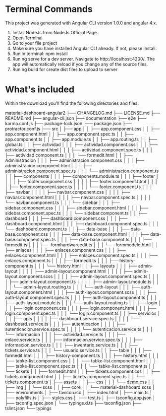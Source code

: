 # Terminal Commands
This project was generated with Angular CLI version 1.0.0 and angular 4.x.

1. Install NodeJs from NodeJs Official Page.
2. Open Terminal
3. Go to your file project
4. Make sure you have installed Angular CLI already. If not, please install.
5. Run in terminal: npm install
6. Run ng serve for a dev server. Navigate to http://localhost:4200/. The app will automatically reload if you change any of the source files.
7. Run ng build for create dist files to upload to server


# What's included
Within the download you'll find the following directories and files:

material-dashboard-angular2
├── CHANGELOG.md
├── LICENSE.md
├── README.md
├── angular-cli.json
├── documentation
├── e2e
├── karma.conf.js
├── package-lock.json
├── package.json
├── protractor.conf.js
├── src
│   ├── app
│   │   ├── app.component.css
│   │   ├── app.component.html
│   │   ├── app.component.spec.ts
│   │   ├── app.component.ts
│   │   ├── app.module.ts
│   │   ├── app.routing.ts
│   │   ├── global.ts
│   │   ├── actividad
│   │   │   ├── actividad.component.css
│   │   │   ├── actividad.component.html
│   │   │   ├── actividad.component.spec.ts
│   │   │   ├── actividad.component.ts
│   │   │   └── formedit.html
│   │   ├── Administracion
│   │   │   ├── administracion.component.css
│   │   │   ├── administracion.component.html
│   │   │   ├── administracion.component.spec.ts
│   │   │   └── administracion.component.ts
│   │   ├── components
│   │   │   ├── components.module.ts
│   │   │   ├── footer
│   │   │   │   ├── footer.component.css
│   │   │   │   ├── footer.component.html
│   │   │   │   ├── footer.component.spec.ts
│   │   │   │   └── footer.component.ts
│   │   │   ├── navbar
│   │   │   │   ├── navbar.component.css
│   │   │   │   ├── navbar.component.html
│   │   │   │   ├── navbar.component.spec.ts
│   │   │   │   └── navbar.component.ts
│   │   │   └── sidebar
│   │   │       ├── sidebar.component.css
│   │   │       ├── sidebar.component.html
│   │   │       ├── sidebar.component.spec.ts
│   │   │       └── sidebar.component.ts
│   │   ├── dashboard
│   │   │   ├── dashboard.component.css
│   │   │   ├── dashboard.component.html
│   │   │   ├── dashboard.component.spec.ts
│   │   │   └── dashboard.component.ts
│   │   ├── data-base
│   │   │   ├── data-base.component.css
│   │   │   ├── data-base.component.html
│   │   │   ├── data-base.component.spec.ts
│   │   │   ├── data-base.component.ts
│   │   │   ├── formedit.ts
│   │   │   ├── formhardwareedit.ts
│   │   │   └── formmodelo.html
│   │   ├── enlaces
│   │   │   ├── enlaces.component.css
│   │   │   ├── enlaces.component.html
│   │   │   ├── enlaces.component.spec.ts
│   │   │   ├── enlaces.component.ts
│   │   │   ├── formedit.ts
│   │   │   ├── history-component.ts
│   │   │   └── history.html
│   │   ├── layouts
│   │   │   ├── admin-layout
│   │   │   │   ├── admin-layout.component.html
│   │   │   │   ├── admin-layout.component.scss
│   │   │   │   ├── admin-layout.component.spec.ts
│   │   │   │   ├── admin-layout.component.ts
│   │   │   │   ├── admin-layout.module.ts
│   │   │   │   └── admin-layout.routing.ts
│   │   │   └── auth-layout
│   │   │       ├── auth-layout.component.html
│   │   │       ├── auth-layout.component.scss
│   │   │       ├── auth-layout.component.spec.ts
│   │   │       ├── auth-layout.component.ts
│   │   │       ├── auth-layout.module.ts
│   │   │       └── auth-layout.routing.ts
│   │   ├── login
│   │   │   ├── login.component.css
│   │   │   ├── login.component.html
│   │   │   ├── login.component.spec.ts
│   │   │   └── login.component.ts
│   │   ├── servicios
│   │   │   ├── apis
│   │   │   │   ├── dashboard.service.spec.ts
│   │   │   │   └── dashboard.service.ts
│   │   │   ├── autenticacion
│   │   │   │   ├── autenticacion.service.spec.ts
│   │   │   │   └── autenticacion.service.ts
│   │   │   └── informacion
│   │   │       ├── actividad.service.ts
│   │   │       ├── enlace.service.ts
│   │   │       ├── informacion.service.spec.ts
│   │   │       ├── informacion.service.ts
│   │   │       ├── inventario.service.ts
│   │   │       ├── tickets.service.ts
│   │   │       └── usuario.service.ts
│   │   ├── table
│   │   │   ├── formedit.html
│   │   │   ├── history-component.ts
│   │   │   ├── history.html
│   │   │   ├── tabke-list.component.css
│   │   │   ├── tabke-list.component.html
│   │   │   ├── tabke-list.component.spec.ts
│   │   │   └── tabke-list.component.ts
│   │   └── tickets
│   │       ├── formedit.html
│   │       ├── tickets.component.css
│   │       ├── tickets.component.html
│   │       ├── tickets.component.spec.ts
│   │       └── tickets.component.ts
│   ├── assets
│   │   ├── css
│   │   │   └── demo.css
│   │   ├── img
│   │   └── scss
│   │       ├── core
│   │       └── material-dashboard.scss
│   ├── environments
│   ├── favicon.ico
│   ├── index.html
│   ├── main.ts
│   ├── polyfills.ts
│   ├── styles.css
│   ├── test.ts
│   ├── tsconfig.app.json
│   ├── tsconfig.spec.json
│   └── typings.d.ts
├── tsconfig.json
├── tslint.json
└── typings
